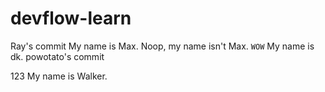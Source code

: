 # devflow-learn

Ray's commit
My name is Max.
Noop, my name isn't Max.
`WOW`
My name is dk.
powotato's commit


123
My name is Walker.
